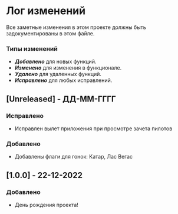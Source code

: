 # Лог изменений

Все заметные изменения в этом проекте должны быть задокументированы в этом файле.

### Типы изменений

- **_Добавлено_** для новых функций.
- **_Изменено_** для изменения в функционале.
- **_Удалено_** для удаленных функций.
- **_Исправлено_** для любых исправлений.

## [Unreleased] - ДД-ММ-ГГГГ

### Исправлено

- Исправлен вылет приложения при просмотре зачета пилотов

### Добавлено

- Добавлены флаги для гонок: Катар, Лас Вегас

## [1.0.0] - 22-12-2022

### Добавлено

- День рождения проекта!
